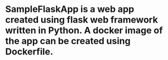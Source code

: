 # SampleFlaskApp is a web app created using flask web framework written in Python. A docker image of the app can be created using Dockerfile. 
